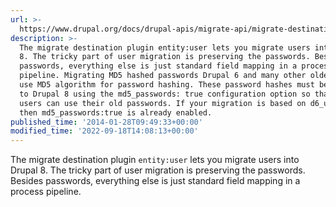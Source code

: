 ```yaml
---
url: >-
  https://www.drupal.org/docs/drupal-apis/migrate-api/migrate-destination-plugins-examples/migrating-users
description: >-
  The migrate destination plugin entity:user lets you migrate users into Drupal
  8. The tricky part of user migration is preserving the passwords. Besides
  passwords, everything else is just standard field mapping in a process
  pipeline. Migrating MD5 hashed passwords Drupal 6 and many other older systems
  use MD5 algorithm for password hashing. These password hashes must be migrated
  to Drupal 8 using the md5_passwords: true configuration option so that the
  users can use their old passwords. If your migration is based on d6_user.yml,
  then md5_passwords:true is already enabled.
published_time: '2014-01-28T09:49:33+00:00'
modified_time: '2022-09-18T14:08:13+00:00'
---
```

The migrate destination plugin `entity:user` lets you migrate users into Drupal 8\. The tricky part of user migration is preserving the passwords. Besides passwords, everything else is just standard field mapping in a process pipeline.